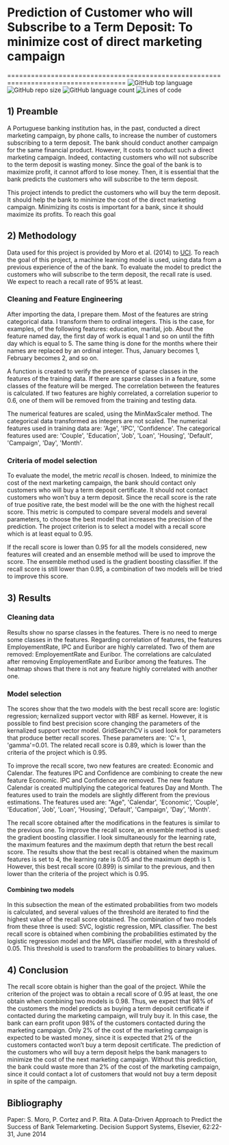 # Prediction of Customer who will Subscribe to a Term Deposit: To minimize cost of direct marketing campaign
====================================================================================
![GitHub top language](https://img.shields.io/github/languages/top/raulincadet/Bank_marketing?style=plastic)
![GitHub repo size](https://img.shields.io/github/repo-size/raulincadet/Bank_marketing?color=green)
![GitHub language count](https://img.shields.io/github/languages/count/raulincadet/bank_marketing?style=flat-square)
![Lines of code](https://img.shields.io/tokei/lines/github/raulincadet/bank_marketing?color=orange&style=plastic)


## 1) Preamble
A Portuguese banking institution has, in the past, conducted a direct marketing campaign, by phone calls, to increase the number of customers subscribing to a term deposit. The bank should conduct another campaign for the same financial product. However, It costs to conduct such a direct marketing campaign. Indeed, contacting customers who will not subscribe to the term deposit is wasting money. Since the goal of the bank is to maximize profit, it cannot afford to lose money. Then, it is essential that the bank predicts the customers who will subscribe to the term deposit.

This project intends to predict the customers who will buy the term deposit. It should help the bank to minimize the cost of the direct marketing campaign. Minimizing its costs is important for a bank, since it should maximize its profits. To reach this goal


## 2) Methodology

Data used for this project is provided by Moro et al. (2014) to [UCI](https://archive.ics.uci.edu/ml/datasets/Bank+Marketing). To reach the goal of this project, a machine learning model is used, using data from a previous experience of the of the bank. To evaluate the model to predict the customers who will subscribe to the term deposit, the recall rate is used. We expect to reach a recall rate of 95% at least.

### Cleaning and Feature Engineering
After importing the data, I prepare them. Most of the features are string categorical data. I transform them to ordinal integers. This is the case, for examples, of the following features: education, marital, job. About the feature named day, the first day of work is equal 1 and so on until the fifth day which is equal to 5. The same thing is done for the months where their names are replaced by an ordinal integer. Thus, January becomes 1, February becomes 2, and so on. 

A function is created to verify the presence of sparse classes in the features of the training data. If there are sparse classes in a feature, some classes of the feature will be merged. The correlation between the features is calculated. If two features are highly correlated, a correlation superior to 0.6, one of them will be removed from the training and testing data.

The numerical features are scaled, using the MinMaxScaler method. The categorical data transformed as integers are not scaled. The numerical features used in training data are: 'Age', 'IPC', 'Confidence'. The categorical features used are: 'Couple', 'Education', 'Job', 'Loan', 'Housing', 'Default', 'Campaign', 'Day', 'Month'.

### Criteria of model selection
To evaluate the model, the metric *recall* is chosen. Indeed, to minimize the cost of the next marketing campaign, the bank should contact only customers who will buy a term deposit certificate. It should not contact customers who won't buy a term deposit. Since the recall score is the rate of true positive rate, the best model will be the one with the highest recall score. This metric is computed to compare several models and several parameters, to choose the best model that increases the precision of the prediction. The project criterion is to select a model with a recall score which is at least equal to 0.95.

If the recall score is lower than 0.95 for all the models considered, new features will created and an ensemble method will be used to improve the score.  The ensemble method used is the gradient boosting classifier. If the recall score is still lower than 0.95,  a combination of two models will be tried to improve this score.



## 3) Results

### Cleaning data
Results show no sparse classes in the features. There is no need to merge some classes in the features. Regarding correlation of features, the features EmployementRate, IPC and Euribor are highly carrelated. Two of them are removed: EmployementRate and Euribor. The correlations are calculated after removing EmployementRate and Euribor among the features. The heatmap shows that there is not any feature highly correlated with another one.

### Model selection
The scores show that the two models with the best recall score are: logistic regression; kernalized support vector with RBF as kernel. However, it is possible to find best precision score changing the parameters of the kernalized support vector model. GridSearchCV is used look for parameters that produce better recall scores. These parameters are: 'C'= 1, 'gamma'=0.01. The related recall score is 0.89, which is lower than the criteria of the project which is 0.95.

To improve the recall score, two new features are created: Economic and Calendar. The features IPC and Confidence are combining to create the new feature Economic. IPC and Confidence are removed. The new feature Calendar is created multiplying the categorical features Day and Month. The features used to train the models are slightly different from the previous estimations. The features used are: "Age", 'Calendar', 'Economic', 'Couple', 'Education', 'Job', 'Loan', 'Housing', 'Default', 'Campaign', 'Day', 'Month'.

The recall score obtained after the modifications in the features is similar to the previous one. To improve the recall score, an ensemble method is used: the gradient boosting classifier. I look simultaneously for the learning rate, the maximum features and the maximum depth that return the best recall score. The results show that the best recall is obtained when the maximum features is set to 4, the learning rate is 0.05 and the maximum depth is 1. However, this best recall score (0.899) is similar to the previous, and then lower than the criteria of the project which is 0.95.

#### Combining two models
In this subsection the mean of the estimated probabilities from two models is calculated, and several values of the threshold are iterated to find the highest value of the recall score obtained. The combination of two models from these three is used: SVC, logistic regression, MPL classifier. The best recall score is obtained when combining the probabilities estimated by the logistic regression model and the MPL classifier model, with a threshold of 0.05. This threshold is used to transform the probabilities to binary values.

## 4) Conclusion

The recall score obtain is higher than the goal of the project. While the criterion of the project was to obtain a recall score of 0.95 at least, the one obtain when combining two models is 0.98. Thus,  we expect that 98% of the customers the model predicts as buying a term deposit certificate if contacted during the marketing campaign, will truly buy it. In this case, the bank can earn profit upon 98% of the customers contacted during the marketing campaign. Only 2% of the cost of the marketing campaign is expected to be wasted money, since it is expected that 2% of the customers contacted won’t buy a term deposit certificate. 
The prediction of the customers who will buy a term deposit helps the bank managers to minimize the cost of the next marketing campaign. Without this prediction, the bank could waste more than 2% of the cost of the marketing campaign, since it could contact a lot of customers that would not buy a term deposit in spite of the campaign.

## Bibliography
Paper: S. Moro, P. Cortez and P. Rita. A Data-Driven Approach to Predict the Success of Bank Telemarketing. Decision Support Systems, Elsevier, 62:22-31, June 2014
